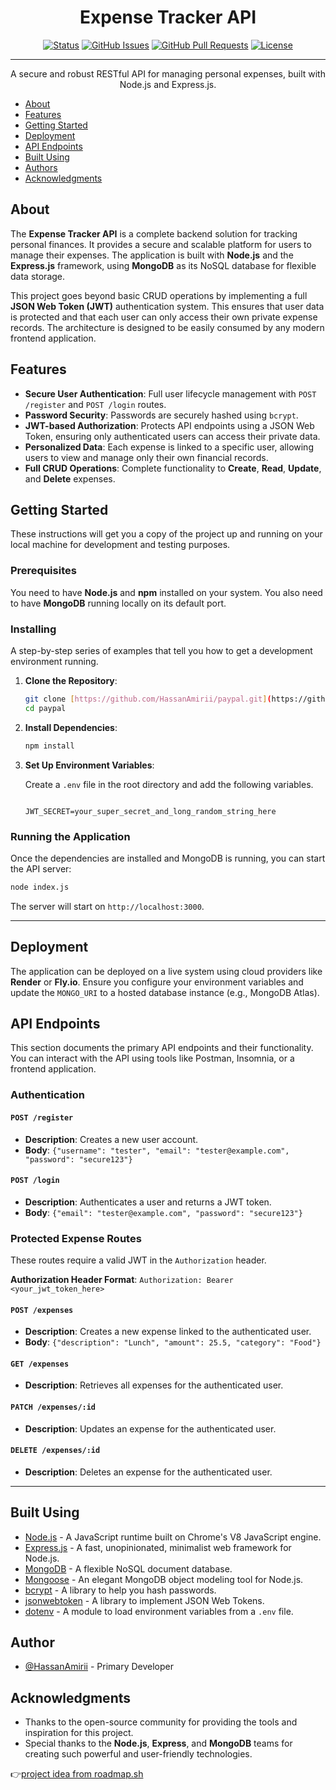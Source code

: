 <h1 align="center">Expense Tracker API</h1>

<div align="center">

[![Status](https://img.shields.io/badge/status-active-success.svg)](https://github.com/HassanAmirii/paypal)
[![GitHub Issues](https://img.shields.io/github/issues/HassanAmirii/paypal.svg)](https://github.com/HassanAmirii/paypal/issues)
[![GitHub Pull Requests](https://img.shields.io/github/issues-pr/HassanAmirii/paypal.svg)](https://github.com/HassanAmirii/paypal/pulls)
[![License](https://img.shields.io/badge/license-MIT-blue.svg)](/LICENSE)

</div>

---

<p align="center">
  A secure and robust RESTful API for managing personal expenses, built with Node.js and Express.js.
  <br>
</p>

- [About](#about)
- [Features](#features)
- [Getting Started](#getting_started)
- [Deployment](#deployment)
- [API Endpoints](#api-endpoints)
- [Built Using](#built_using)
- [Authors](#authors)
- [Acknowledgments](#acknowledgement)

## About <a name="about"></a>

The **Expense Tracker API** is a complete backend solution for tracking personal finances. It provides a secure and scalable platform for users to manage their expenses. The application is built with **Node.js** and the **Express.js** framework, using **MongoDB** as its NoSQL database for flexible data storage.

This project goes beyond basic CRUD operations by implementing a full **JSON Web Token (JWT)** authentication system. This ensures that user data is protected and that each user can only access their own private expense records. The architecture is designed to be easily consumed by any modern frontend application.

## Features <a name="features"></a>

- **Secure User Authentication**: Full user lifecycle management with `POST /register` and `POST /login` routes.
- **Password Security**: Passwords are securely hashed using `bcrypt`.
- **JWT-based Authorization**: Protects API endpoints using a JSON Web Token, ensuring only authenticated users can access their private data.
- **Personalized Data**: Each expense is linked to a specific user, allowing users to view and manage only their own financial records.
- **Full CRUD Operations**: Complete functionality to **Create**, **Read**, **Update**, and **Delete** expenses.

## Getting Started <a name="getting_started"></a>

These instructions will get you a copy of the project up and running on your local machine for development and testing purposes.

### Prerequisites

You need to have **Node.js** and **npm** installed on your system.
You also need to have **MongoDB** running locally on its default port.

### Installing

A step-by-step series of examples that tell you how to get a development environment running.

1.  **Clone the Repository**:

    ```bash
    git clone [https://github.com/HassanAmirii/paypal.git](https://github.com/HassanAmirii/paypal.git)
    cd paypal
    ```

2.  **Install Dependencies**:

    ```bash
    npm install
    ```

3.  **Set Up Environment Variables**:

    Create a `.env` file in the root directory and add the following variables.

    ```

    JWT_SECRET=your_super_secret_and_long_random_string_here
    ```

### Running the Application

Once the dependencies are installed and MongoDB is running, you can start the API server:

```bash
node index.js
```

The server will start on `http://localhost:3000`.

---

## Deployment <a name="deployment"></a>

The application can be deployed on a live system using cloud providers like **Render** or **Fly.io**. Ensure you configure your environment variables and update the `MONGO_URI` to a hosted database instance (e.g., MongoDB Atlas).

## API Endpoints

This section documents the primary API endpoints and their functionality. You can interact with the API using tools like Postman, Insomnia, or a frontend application.

### Authentication

#### `POST /register`

- **Description**: Creates a new user account.
- **Body**: `{"username": "tester", "email": "tester@example.com", "password": "secure123"}`

#### `POST /login`

- **Description**: Authenticates a user and returns a JWT token.
- **Body**: `{"email": "tester@example.com", "password": "secure123"}`

### Protected Expense Routes

These routes require a valid JWT in the `Authorization` header.

**Authorization Header Format**: `Authorization: Bearer <your_jwt_token_here>`

#### `POST /expenses`

- **Description**: Creates a new expense linked to the authenticated user.
- **Body**: `{"description": "Lunch", "amount": 25.5, "category": "Food"}`

#### `GET /expenses`

- **Description**: Retrieves all expenses for the authenticated user.

#### `PATCH /expenses/:id`

- **Description**: Updates an expense for the authenticated user.

#### `DELETE /expenses/:id`

- **Description**: Deletes an expense for the authenticated user.

---

## Built Using <a name="built_using"></a>

- [Node.js](https://nodejs.org/en/) - A JavaScript runtime built on Chrome's V8 JavaScript engine.
- [Express.js](https://expressjs.com/) - A fast, unopinionated, minimalist web framework for Node.js.
- [MongoDB](https://www.mongodb.com/) - A flexible NoSQL document database.
- [Mongoose](https://mongoosejs.com/) - An elegant MongoDB object modeling tool for Node.js.
- [bcrypt](https://www.npmjs.com/package/bcrypt) - A library to help you hash passwords.
- [jsonwebtoken](https://www.npmjs.com/package/jsonwebtoken) - A library to implement JSON Web Tokens.
- [dotenv](https://www.npmjs.com/package/dotenv) - A module to load environment variables from a `.env` file.

## Author <a name="authors"></a>

- [@HassanAmirii](https://github.com/HassanAmirii) - Primary Developer

## Acknowledgments <a name="acknowledgement"></a>

- Thanks to the open-source community for providing the tools and inspiration for this project.
- Special thanks to the **Node.js**, **Express**, and **MongoDB** teams for creating such powerful and user-friendly technologies.

👉[project idea from roadmap.sh](https://roadmap.sh/projects/expense-tracker-api)
